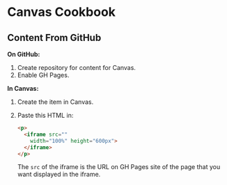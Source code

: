 # Canvas Cookbook

## Content From GitHub

**On GitHub:**

1. Create repository for content for Canvas.
2. Enable GH Pages.

**In Canvas:**

1. Create the item in Canvas.
2. Paste this HTML in:

   ```HTML
   <p>
     <iframe src=""
       width="100%" height="600px">
     </iframe>
   </p>
   ```
   The `src` of the iframe is the URL on GH Pages site of the page that you want displayed in the iframe.
